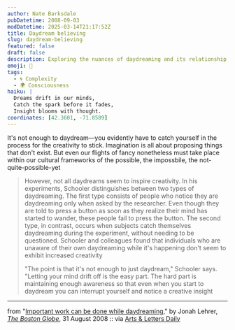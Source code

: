 ```yaml
---
author: Nate Barksdale
pubDatetime: 2008-09-03
modDatetime: 2025-03-14T21:17:52Z
title: Daydream believing
slug: daydream-believing
featured: false
draft: false
description: Exploring the nuances of daydreaming and its relationship with creativity.
emoji: 💭
tags:
  - 🌀 Complexity
  - 🌍 Consciousness
haiku: |
  Dreams drift in our minds,  
  Catch the spark before it fades,  
  Insight blooms with thought.
coordinates: [42.3601, -71.0589]
---
```


It's not enough to daydream—you evidently have to catch yourself in the process for the creativity to stick. Imagination is all about proposing things that don't exist. But even our flights of fancy nonetheless must take place within our cultural frameworks of the possible, the impossbile, the not-quite-possible-yet

> However, not all daydreams seem to inspire creativity. In his experiments, Schooler distinguishes between two types of daydreaming. The first type consists of people who notice they are daydreaming only when asked by the researcher. Even though they are told to press a button as soon as they realize their mind has started to wander, these people fail to press the button. The second type, in contrast, occurs when subjects catch themselves daydreaming during the experiment, without needing to be questioned. Schooler and colleagues found that individuals who are unaware of their own daydreaming while it's happening don't seem to exhibit increased creativity
>
> "The point is that it's not enough to just daydream," Schooler says. "Letting your mind drift off is the easy part. The hard part is maintaining enough awareness so that even when you start to daydream you can interrupt yourself and notice a creative insight

---

from "[Important work can be done while daydreaming](https://www.google.com/search?q=%22Important%20work%20can%20be%20done%20while%20daydreaming%22%20boston.com)," by Jonah Lehrer, [_The Boston Globe_](https://www.google.com/search?q=%22_The%20Boston%20Globe_%22%20boston.com), 31 August 2008 :: via [Arts & Letters Daily](http://web.archive.org/web/20250203154508/https://www.aldaily.com/)
